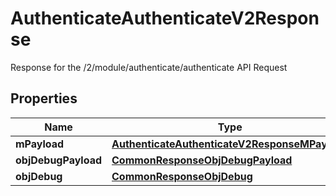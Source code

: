 

# AuthenticateAuthenticateV2Response

Response for the /2/module/authenticate/authenticate API Request

## Properties

Name | Type | Description | Notes
------------ | ------------- | ------------- | -------------
**mPayload** | [**AuthenticateAuthenticateV2ResponseMPayload**](AuthenticateAuthenticateV2ResponseMPayload.md) |  | 
**objDebugPayload** | [**CommonResponseObjDebugPayload**](CommonResponseObjDebugPayload.md) |  |  [optional]
**objDebug** | [**CommonResponseObjDebug**](CommonResponseObjDebug.md) |  |  [optional]



